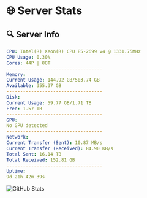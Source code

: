 # 🌐 Server Stats
## 🔍 Server Info
```yaml
CPU: Intel(R) Xeon(R) CPU E5-2699 v4 @ 1331.75MHz
CPU Usage: 0.30%
Cores: 44P | 88T
-----------------------------------
Memory:
Current Usage: 144.92 GB/503.74 GB
Available: 355.37 GB
-----------------------------------
Disk:
Current Usage: 59.77 GB/1.71 TB
Free: 1.57 TB
-----------------------------------
GPU:
No GPU detected
-----------------------------------
Network:
Current Transfer (Sent): 10.87 MB/s
Current Transfer (Received): 84.90 KB/s
Total Sent: 16.14 TB
Total Received: 152.81 GB
-----------------------------------
Uptime:
9d 21h 42m 39s
```
![GitHub Stats](https://img.shields.io/badge/Updated-2025-03-17_19:05:28-blue)